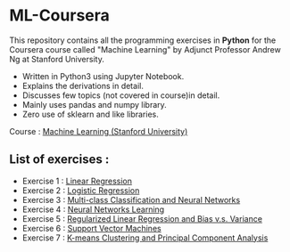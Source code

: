 # ML-Coursera

This repository contains all the programming exercises in **Python** for the Coursera course called "Machine Learning" by 
Adjunct Professor Andrew Ng at Stanford University.  

+ Written in Python3 using Jupyter Notebook.
+ Explains the derivations in detail.
+ Discusses few topics (not covered in course)in detail.
+ Mainly uses pandas and numpy library.
+ Zero use of sklearn and like libraries.

Course : [Machine Learning (Stanford University)](https://www.coursera.org/learn/machine-learning)

## List of exercises : 

+ Exercise 1 : [Linear Regression](https://nbviewer.jupyter.org/github/rj425/ML-Coursera/blob/master/Exercise-1/ex1.ipynb)
+ Exercise 2 : [Logistic Regression](https://nbviewer.jupyter.org/github/rj425/ML-Coursera/blob/master/Exercise-2/ex2.ipynb)
+ Exercise 3 : [Multi-class Classification and Neural Networks](https://nbviewer.jupyter.org/github/rj425/ML-Coursera/blob/master/Exercise-3/ex3.ipynb)
+ Exercise 4 : [Neural Networks Learning](https://nbviewer.jupyter.org/github/rj425/ML-Coursera/blob/master/Exercise-4/ex4.ipynb)
+ Exercise 5 : [Regularized Linear Regression and Bias v.s. Variance](https://nbviewer.jupyter.org/github/rj425/ML-Coursera/blob/master/Exercise-5/ex5.ipynb)
+ Exercise 6 : [Support Vector Machines](https://nbviewer.jupyter.org/github/rj425/ML-Coursera/blob/master/Exercise-6/ex6.ipynb)
+ Exercise 7 : [K-means Clustering and Principal Component Analysis](https://nbviewer.jupyter.org/github/rj425/ML-Coursera/blob/master/Exercise-7/ex7.ipynb)
